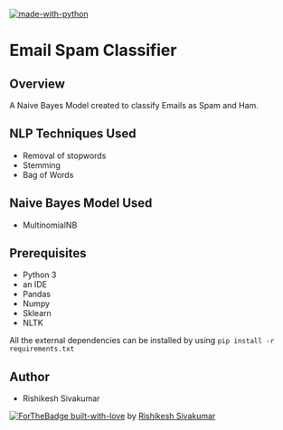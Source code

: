  [![made-with-python](https://img.shields.io/badge/Made%20with-Python-1f425f.svg)](https://www.python.org/)

# Email Spam Classifier

## Overview
A Naive Bayes Model created to classify Emails as Spam and Ham.

## NLP Techniques Used
* Removal of stopwords
* Stemming 
* Bag of Words

## Naive Bayes Model Used
* MultinomialNB

## Prerequisites
* Python 3 
* an IDE 
* Pandas 
* Numpy 
* Sklearn 
* NLTK

All the external dependencies can be installed by using ```pip install -r requirements.txt```

## Author
* Rishikesh Sivakumar

[![ForTheBadge built-with-love](http://ForTheBadge.com/images/badges/built-with-love.svg)](https://GitHub.com/Naereen/) by [Rishikesh Sivakumar](https://www.linkedin.com/in/rishikesh-sivakumar-1a166a18b/)
